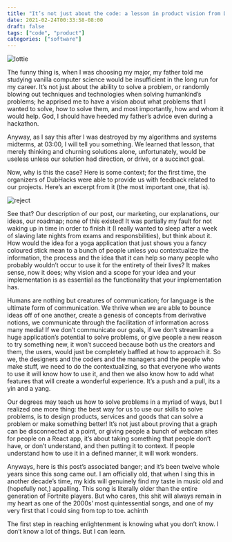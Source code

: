 ```yaml
---
title: "It’s not just about the code: a lesson in product vision from DubHacks 2020."
date: 2021-02-24T00:33:58-08:00
draft: false
tags: ["code", "product"]
categories: ["software"]
---
```



![lottie](https://miro.medium.com/max/1000/1*obaUvvFWROAb7XV6ZGnJ1g.png)

The funny thing is, when I was choosing my major, my father told me studying vanilla computer science would be insufficient in the long run for my career. It’s not just about the ability to solve a problem, or randomly blowing out techniques and technologies when solving humankind’s problems; he apprised me to have a vision about what problems that I wanted to solve, how to solve them, and most importantly, how and whom it would help. God, I should have heeded my father’s advice even during a hackathon.

Anyway, as I say this after I was destroyed by my algorithms and systems midterms, at 03:00, I will tell you something. We learned that lesson, that merely thinking and churning solutions alone, unfortunately, would be useless unless our solution had direction, or drive, or a succinct goal.

Now, why is this the case? Here is some context; for the first time, the organizers of DubHacks were able to provide us with feedback related to our projects. Here’s an excerpt from it (the most important one, that is).

![reject](https://miro.medium.com/max/1000/1*xAkMG2zS_LJmMqmtLEOXDg.png)

See that? Our description of our post, our marketing, our explanations, our ideas, our roadmap; none of this existed! It was partially my fault for not waking up in time in order to finish it (I really wanted to sleep after a week of slaving late nights from exams and responsbilities), but think about it. How would the idea for a yoga application that just shows you a fancy coloured stick mean to a bunch of people unless you contextualize the information, the process and the idea that it can help so many people who probably wouldn’t occur to use it for the entirety of their lives? It makes sense, now it does; why vision and a scope for your idea and your implementation is as essential as the functionality that your implementation has.

Humans are nothing but creatures of communication; for language is the ultimate form of communication. We thrive when we are able to bounce ideas off of one another, create a genesis of concepts from derivative notions, we communicate through the facilitation of information across many media! If we don’t communicate our goals, if we don’t streamline a huge application’s potential to solve problems, or give people a new reason to try something new, it won’t succeed because both us the creators and them, the users, would just be completely baffled at how to approach it. So we, the designers and the coders and the managers and the people who make stuff, we need to do the contextualizing, so that everyone who wants to use it will know how to use it, and then we also know how to add what features that will create a wonderful experience. It’s a push and a pull, its a yin and a yang.

Our degrees may teach us how to solve problems in a myriad of ways, but I realized one more thing: the best way for us to use our skills to solve problems, is to design products, services and goods that can solve a problem or make something better! It’s not just about proving that a graph can be disconnected at a point, or giving people a bunch of webcam sites for people on a React app, it’s about taking something that people don’t have, or don’t understand, and then putting it to context. If people understand how to use it in a defined manner, it will work wonders.

Anyways, here is this post’s associated banger; and it’s been twelve whole years since this song came out. I am officially old, that when I sing this in another decade’s time, my kids will genuinely find my taste in music old and (hopefully not,) appalling. This song is literally older than the entire generation of Fortnite players. But who cares, this shit will always remain in my heart as one of the 2000s’ most quintessential songs, and one of my very first that I could sing from top to toe.
achinth

The first step in reaching enlightenment is knowing what you don’t know. I don’t know a lot of things. But I can learn.



